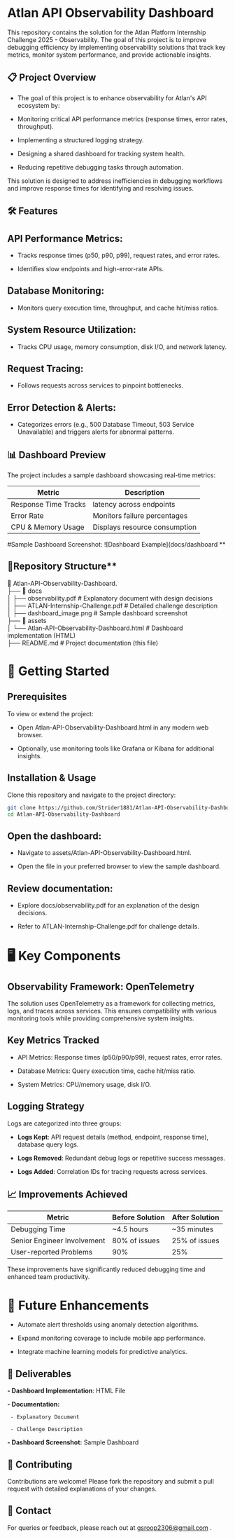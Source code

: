 
# Atlan API Observability Dashboard
This repository contains the solution for the Atlan Platform Internship Challenge 2025 - Observability. The goal of this project is to improve debugging efficiency by implementing observability solutions that track key metrics, monitor system performance, and provide actionable insights.

## 📋 Project Overview
- The goal of this project is to enhance observability for Atlan's API ecosystem by:

- Monitoring critical API performance metrics (response times, error rates, throughput).

- Implementing a structured logging strategy.

- Designing a shared dashboard for tracking system health.

- Reducing repetitive debugging tasks through automation.

This solution is designed to address inefficiencies in debugging workflows and improve response times for identifying and resolving issues.

## 🛠️ Features

## API Performance Metrics:

  - Tracks response times (p50, p90, p99), request rates, and error rates.

  - Identifies slow endpoints and high-error-rate APIs.

## Database Monitoring:

- Monitors query execution time, throughput, and cache hit/miss ratios.

## System Resource Utilization:

- Tracks CPU usage, memory consumption, disk I/O, and network latency.

## Request Tracing:

- Follows requests across services to pinpoint bottlenecks.

## Error Detection & Alerts:

- Categorizes errors (e.g., 500 Database Timeout, 503 Service Unavailable) and triggers alerts for abnormal patterns.

## 📊 Dashboard Preview
The project includes a sample dashboard showcasing real-time metrics:

|Metric                 |	Description                             |
|-----------------------|-----------------------------------------|
|Response Time	Tracks  | latency across endpoints                |
|Error Rate	            | Monitors failure percentages            |
|CPU & Memory Usage    	| Displays resource consumption           |

#Sample Dashboard Screenshot:
![Dashboard Example](docs/dashboard
**
## 📂Repository Structure**

📂 Atlan-API-Observability-Dashboard. <br>
├── 📂 docs <br>
│   ├── observability.pdf        # Explanatory document with design decisions <br>
│   ├── ATLAN-Internship-Challenge.pdf # Detailed challenge description<br>
│   ├── dashboard_image.png      # Sample dashboard screenshot<br>
├── 📂 assets<br>
│   └── Atlan-API-Observability-Dashboard.html # Dashboard implementation (HTML)<br>
├── README.md                    # Project documentation (this file)<br>


# 🚀 Getting Started
## Prerequisites
To view or extend the project:

- Open Atlan-API-Observability-Dashboard.html in any modern web browser.

- Optionally, use monitoring tools like Grafana or Kibana for additional insights.

## Installation & Usage

Clone this repository and navigate to the project directory:

```bash
git clone https://github.com/Strider1881/Atlan-API-Observability-Dashboard.git
cd Atlan-API-Observability-Dashboard
```


## Open the dashboard:<br>

- Navigate to assets/Atlan-API-Observability-Dashboard.html.<br>

- Open the file in your preferred browser to view the sample dashboard.

## Review documentation:

- Explore docs/observability.pdf for an explanation of the design decisions.

- Refer to ATLAN-Internship-Challenge.pdf for challenge details.

# 🖥️ **Key Components**

## **Observability Framework: OpenTelemetry**
The solution uses OpenTelemetry as a framework for collecting metrics, logs, and traces across services. This ensures compatibility with various monitoring tools while providing comprehensive system insights.

## **Key Metrics Tracked**

- API Metrics: Response times (p50/p90/p99), request rates, error rates.

- Database Metrics: Query execution time, cache hit/miss ratio.

- System Metrics: CPU/memory usage, disk I/O.

## **Logging Strategy**
Logs are categorized into three groups:

- **Logs Kept**: API request details (method, endpoint, response time), database query logs.

- **Logs Removed**: Redundant debug logs or repetitive success messages.

- **Logs Added**: Correlation IDs for tracing requests across services.

## **📈 Improvements Achieved**

|   Metric	                       |        Before Solution         |                After Solution   |
|----------------------------------|--------------------------------|---------------------------------|
| Debugging Time	                 |    ~4.5 hours	                |             ~35 minutes         |
| Senior Engineer Involvement	     | 80% of issues	                |           25% of issues         |
| User-reported Problems	         |      90%	                      |                 25%             |

These improvements have significantly reduced debugging time and enhanced team productivity.

# **🌟 Future Enhancements**
- Automate alert thresholds using anomaly detection algorithms.

- Expand monitoring coverage to include mobile app performance.

- Integrate machine learning models for predictive analytics.

## **📄 Deliverables**
**- Dashboard Implementation**: HTML File

**- Documentation:**

     - Explanatory Document

     - Challenge Description

**- Dashboard Screenshot:** Sample Dashboard

## **🤝 Contributing**
Contributions are welcome! Please fork the repository and submit a pull request with detailed explanations of your changes.

## **📧 Contact**
For queries or feedback, please reach out at gsroop2306@gmail.com .

